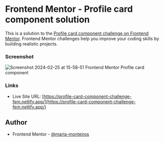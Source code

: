 # Frontend Mentor - Profile card component solution

This is a solution to the [Profile card component challenge on Frontend Mentor](https://www.frontendmentor.io/challenges/profile-card-component-cfArpWshJ). 
Frontend Mentor challenges help you improve your coding skills by building realistic projects. 

### Screenshot

![Screenshot 2024-02-25 at 15-58-51 Frontend Mentor Profile card component](https://github.com/maria-monteiros/Profile-card-component/assets/104790525/bed69602-496e-491a-9ee4-13849835127e)

### Links

- Live Site URL: [https://profile-card-component-challenge-fem.netlify.app/](https://profile-card-component-challenge-fem.netlify.app/)

## Author

- Frontend Mentor - [@maria-monteiros](https://www.frontendmentor.io/profile/maria-monteiros)
